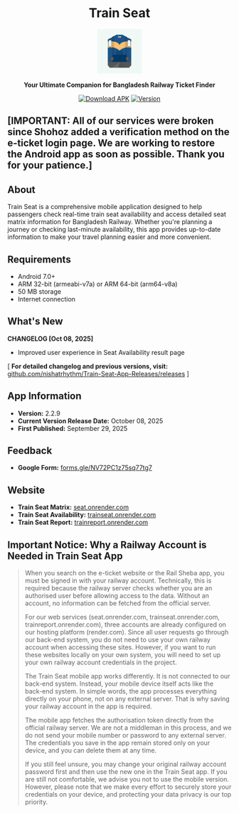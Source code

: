 <h1 align ="center">Train Seat</h1>

<div align="center">

<img src="/icon.png" alt="Train Seat Logo" width="100" />

**Your Ultimate Companion for Bangladesh Railway Ticket Finder**

[![Download APK](https://img.shields.io/badge/Download-APK-success?style=for-the-badge&logo=android)](https://github.com/nishatrhythm/Train-Seat-App-Releases/releases/download/v2.2.9/Train_Seat.apk)
[![Version](https://img.shields.io/badge/Version-2.2.9-blue?style=for-the-badge)](https://github.com/nishatrhythm/Train-Seat-App-Releases/releases/download/v2.2.9/Train_Seat.apk)

</div>

## [IMPORTANT: All of our services were broken since Shohoz added a verification method on the e-ticket login page. We are working to restore the Android app as soon as possible. Thank you for your patience.]

## About

Train Seat is a comprehensive mobile application designed to help passengers check real-time train seat availability and access detailed seat matrix information for Bangladesh Railway. Whether you're planning a journey or checking last-minute availability, this app provides up-to-date information to make your travel planning easier and more convenient.

## Requirements

- Android 7.0+
- ARM 32-bit (armeabi-v7a) or ARM 64-bit (arm64-v8a)
- 50 MB storage
- Internet connection

## What's New

**CHANGELOG [Oct 08, 2025]**
- Improved user experience in Seat Availability result page

[ **For detailed changelog and previous versions, visit:** [github.com/nishatrhythm/Train-Seat-App-Releases/releases](https://github.com/nishatrhythm/Train-Seat-App-Releases/releases) ]

## App Information

- **Version:** 2.2.9
- **Current Version Release Date:** October 08, 2025
- **First Published:** September 29, 2025

## Feedback

- **Google Form:** [forms.gle/NV72PC1z75sq77tg7](https://forms.gle/NV72PC1z75sq77tg7)

## Website

- **Train Seat Matrix:** [seat.onrender.com](https://seat.onrender.com)
- **Train Seat Availability:** [trainseat.onrender.com](https://trainseat.onrender.com)
- **Train Seat Report:** [trainreport.onrender.com](https://trainreport.onrender.com)

## Important Notice: Why a Railway Account is Needed in Train Seat App

> When you search on the e-ticket website or the Rail Sheba app, you must be signed in with your railway account. Technically, this is required because the railway server checks whether you are an authorised user before allowing access to the data. Without an account, no information can be fetched from the official server.
>
> For our web services (seat.onrender.com, trainseat.onrender.com, trainreport.onrender.com), three accounts are already configured on our hosting platform (render.com). Since all user requests go through our back-end system, you do not need to use your own railway account when accessing these sites. However, if you want to run these websites locally on your own system, you will need to set up your own railway account credentials in the project.
>
> The Train Seat mobile app works differently. It is not connected to our back-end system. Instead, your mobile device itself acts like the back-end system. In simple words, the app processes everything directly on your phone, not on any external server. That is why saving your railway account in the app is required.
>
> The mobile app fetches the authorisation token directly from the official railway server. We are not a middleman in this process, and we do not send your mobile number or password to any external server. The credentials you save in the app remain stored only on your device, and you can delete them at any time.
>
> If you still feel unsure, you may change your original railway account password first and then use the new one in the Train Seat app. If you are still not comfortable, we advise you not to use the mobile version. However, please note that we make every effort to securely store your credentials on your device, and protecting your data privacy is our top priority.

</div>
